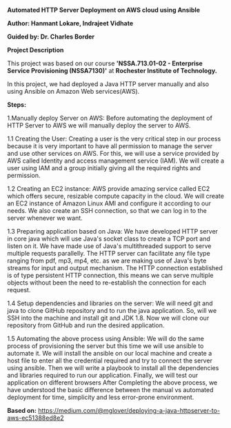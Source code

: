 **Automated HTTP Server Deployment on AWS cloud using Ansible**

**Author: Hanmant Lokare, Indrajeet Vidhate**

**Guided by: Dr. Charles Border**

**Project Description**

This project was based on our course **'NSSA.713.01-02 - Enterprise Service Provisioning (NSSA7130)'** at **Rochester Institute of Technology.**

In this project, we had deployed a Java HTTP server manually and also using Ansible on Amazon Web services(AWS). 
 
**Steps:**

1.Manually deploy Server on AWS:
    	 Before automating the deployment of HTTP Server to AWS we will manually deploy the server to AWS.

1.1 Creating the User:
	Creating a user is the very critical step in our process because it is very important to have all permission to manage the server and use other services on AWS. For this, we will use a service provided by AWS called Identity and access management service (IAM). We will create a user using IAM and a group initially giving all the required rights and permission.

1.2 Creating an EC2 instance:
          AWS provide amazing service called EC2 which offers secure, resizable compute capacity in the cloud. We will create an EC2 instance of Amazon Linux AMI and configure it according to our needs. We also create an SSH connection, so that we can log in to the server whenever we want.

1.3 Preparing application based on Java:
	We have developed HTTP server in core java which will use Java's socket class to create a TCP port and listen on it. We have made use of Java's multithreaded support to serve multiple requests parallelly. The HTTP server can facilitate any file type ranging from pdf, mp3, mp4, etc. as we are making use of Java's byte streams for input and output mechanism. The HTTP connection established is of type persistent HTTP connection, this means we can serve multiple objects without been the need to re-establish the connection for each request.

1.4 Setup dependencies and libraries on the server:
       We will need git and java to clone GitHub repository and to run the java application. So, will we SSH into the machine and install git and JDK 1.8. Now we will clone our repository from GitHub and run the desired application.

1.5   Automating the above process using Ansible:
     We will do the same process of provisioning the server but this time we will use ansible to automate it. We will install the ansible on our local machine and create a host file to enter all the credential required and try to connect the server using ansible. Then we will write a playbook to install all the dependencies and libraries required to run our application. Finally, we will test our application on different browsers
After Completing the above process, we have understood the basic difference between the manual vs automated deployment for time, simplicity and less error-prone environment.

**Based on:** https://medium.com/@mglover/deploying-a-java-httpserver-to-aws-ec51388ed8e2
